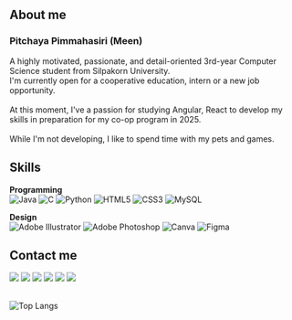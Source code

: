 <h2>About me</h2>
<h3>Pitchaya Pimmahasiri (Meen)</h3>

<p>A highly motivated, passionate, and detail-oriented 3rd-year Computer Science student from Silpakorn University.<br>
I'm currently open for a cooperative education, intern or a new job opportunity.<br><br>
At this moment, I've a passion for studying Angular, React to develop my skills in preparation for my co-op program in 2025.<br><br>
While I'm not developing, I like to spend time with my pets and games.</p>

<h2>Skills</h2>

**Programming** 
<br>
![Java](https://img.shields.io/badge/java-%23ED8B00.svg?style=for-the-badge&logo=openjdk&logoColor=white) 
![C](https://img.shields.io/badge/c-%2300599C.svg?style=for-the-badge&logo=c&logoColor=white) 
![Python](https://img.shields.io/badge/python-3670A0?style=for-the-badge&logo=python&logoColor=ffdd54) 
![HTML5](https://img.shields.io/badge/html5-%23E34F26.svg?style=for-the-badge&logo=html5&logoColor=white) 
![CSS3](https://img.shields.io/badge/css3-%231572B6.svg?style=for-the-badge&logo=css3&logoColor=white) 
![MySQL](https://img.shields.io/badge/mysql-4479A1.svg?style=for-the-badge&logo=mysql&logoColor=white)
<br>

**Design** 
<br>
![Adobe Illustrator](https://img.shields.io/badge/adobe%20illustrator-%23FF9A00.svg?style=for-the-badge&logo=adobe%20illustrator&logoColor=white)
![Adobe Photoshop](https://img.shields.io/badge/adobe%20photoshop-%2331A8FF.svg?style=for-the-badge&logo=adobe%20photoshop&logoColor=white)
![Canva](https://img.shields.io/badge/Canva-%2300C4CC.svg?style=for-the-badge&logo=Canva&logoColor=white)
![Figma](https://img.shields.io/badge/figma-%23F24E1E.svg?style=for-the-badge&logo=figma&logoColor=white)
<br>

<h2>Contact me</h2>

<a href="https://www.linkedin.com/in/pitchaya-pimmahasiri-b76a24336/"><img src="https://img.shields.io/badge/-LinkedIn-0077B5?style=flat&logo=Linkedin&logoColor=white"/></a>
<a href="https://web.facebook.com/pitmn.04"><img src="https://img.shields.io/badge/Facebook-1877F2?style=flat&logo=Facebook&logoColor=white"/></a>
<a href="https://line.me/ti/p/FyNYVSVnxr"><img src="https://img.shields.io/badge/Line-00C300?style=flat&logo=Line&logoColor=white"/></a>
<a href="https://www.instagram.com/1mpitnis_/"><img src="https://img.shields.io/badge/Instagram-%23E4405F.svg?style=flat&logo=Instagram&logoColor=white"/></a>
<a href="mailto:pimmahasiri.pi@gmail.com"><img src="https://img.shields.io/badge/Gmail-D14836?style=flat&logo=Gmail&logoColor=white"/></a>
<a href="https://steamcommunity.com/id/Jemisce007/"><img src="https://img.shields.io/badge/Steam-%23000000.svg?style=flat&logo=Steam&logoColor=white"/></a>
<br>
<br>

![Top Langs](https://github-readme-stats.vercel.app/api/top-langs/?username=Riandec&layout=compact&theme=dracula)
